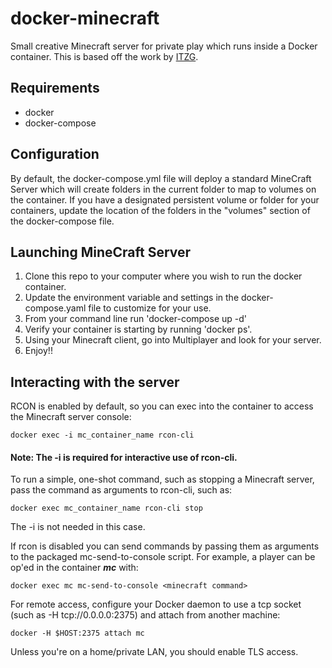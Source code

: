 # docker-minecraft
Small creative Minecraft server for private play which runs inside a Docker container. This is based off the work by [ITZG](https://github.com/itzg/docker-minecraft-server).

## Requirements
* docker
* docker-compose

## Configuration

By default, the docker-compose.yml file will deploy a standard MineCraft Server which will create folders in the current folder to map to volumes on the container. If you have a designated persistent volume or folder for your containers, update the location of the folders in the  "volumes" section of the docker-compose file.

## Launching MineCraft Server

1. Clone this repo to your computer where you wish to run the docker container.
2. Update the environment variable and settings in the docker-compose.yaml file to customize for your use.
3. From your command line run 'docker-compose up -d'
4. Verify your container is starting by running 'docker ps'.
5. Using your Minecraft client, go into Multiplayer and look for your server. 
6. Enjoy!!

## Interacting with the server
RCON is enabled by default, so you can exec into the container to access the Minecraft server console:

`docker exec -i mc_container_name rcon-cli`

#### Note: The -i is required for interactive use of rcon-cli.

To run a simple, one-shot command, such as stopping a Minecraft server, pass the command as arguments to rcon-cli, such as:

`docker exec mc_container_name rcon-cli stop`

The -i is not needed in this case.

If rcon is disabled you can send commands by passing them as arguments to the packaged mc-send-to-console script. For example, a player can be op'ed in the container **_mc_** with:

`docker exec mc mc-send-to-console <minecraft command>`

            
            
For remote access, configure your Docker daemon to use a tcp socket (such as -H tcp://0.0.0.0:2375) and attach from another machine:

`docker -H $HOST:2375 attach mc`

Unless you're on a home/private LAN, you should enable TLS access.
